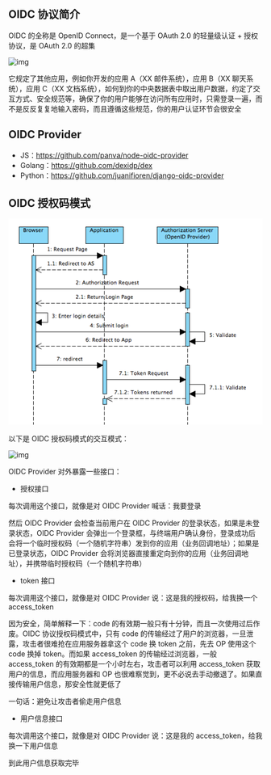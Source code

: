 ## OIDC 协议简介

OIDC 的全称是 OpenID Connect，是一个基于 OAuth 2.0 的轻量级认证 + 授权协议，是 OAuth 2.0 的超集

![img](.assets/OIDC/up-b40c2387325cbffee55db8a4cb575fea997.png)

它规定了其他应用，例如你开发的应用 A（XX 邮件系统），应用 B（XX 聊天系统），应用 C（XX 文档系统），如何到你的中央数据表中取出用户数据，约定了交互方式、安全规范等，确保了你的用户能够在访问所有应用时，只需登录一遍，而不是反反复复地输入密码，而且遵循这些规范，你的用户认证环节会很安全

## OIDC Provider

- JS：<https://github.com/panva/node-oidc-provider>
- Golang：<https://github.com/dexidp/dex>
- Python：<https://github.com/juanifioren/django-oidc-provider>

## OIDC 授权码模式

![img](./.assets/OIDC/openid.png)

以下是 OIDC 授权码模式的交互模式：

![img](.assets/OIDC/up-41f4544a58675d5582c01afdc69e2f4e5e4.png)



OIDC Provider 对外暴露一些接口：

- 授权接口

每次调用这个接口，就像是对 OIDC Provider 喊话：我要登录

然后 OIDC Provider 会检查当前用户在 OIDC Provider 的登录状态，如果是未登录状态，OIDC Provider 会弹出一个登录框，与终端用户确认身份，登录成功后会将一个临时授权码（一个随机字符串）发到你的应用（业务回调地址）；如果是已登录状态，OIDC Provider 会将浏览器直接重定向到你的应用（业务回调地址），并携带临时授权码（一个随机字符串）

- token 接口

每次调用这个接口，就像是对 OIDC Provider 说：这是我的授权码，给我换一个 access_token

因为安全，简单解释一下：code 的有效期一般只有十分钟，而且一次使用过后作废。OIDC 协议授权码模式中，只有 code 的传输经过了用户的浏览器，一旦泄露，攻击者很难抢在应用服务器拿这个 code 换 token 之前，先去 OP 使用这个 code 换掉 token。而如果 access_token 的传输经过浏览器，一般 access_token 的有效期都是一个小时左右，攻击者可以利用 access_token 获取用户的信息，而应用服务器和 OP 也很难察觉到，更不必说去手动撤退了。如果直接传输用户信息，那安全性就更低了

一句话：避免让攻击者偷走用户信息

- 用户信息接口

每次调用这个接口，就像是对 OIDC Provider 说：这是我的 access_token，给我换一下用户信息

到此用户信息获取完毕

